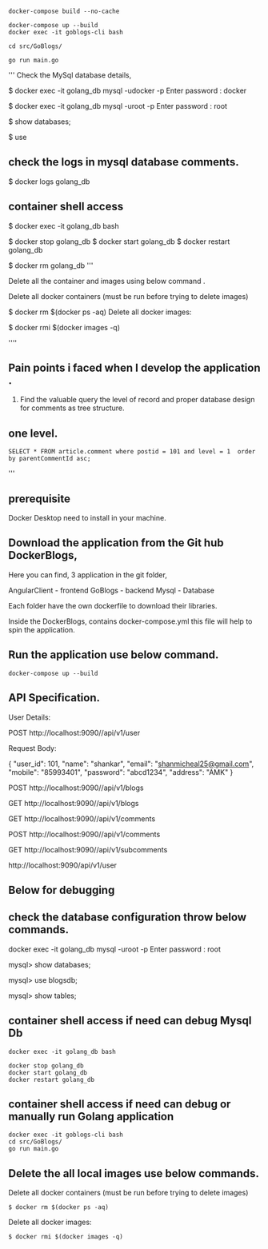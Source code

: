 ```

docker-compose build --no-cache 

docker-compose up --build
docker exec -it goblogs-cli bash

cd src/GoBlogs/

go run main.go
```

'''
Check the MySql database details,

$ docker exec -it golang_db mysql -udocker -p
Enter password : docker

$ docker exec -it golang_db mysql -uroot -p
Enter password : root

$ show databases;

$ use 


## check the logs in mysql database comments.
$ docker logs golang_db

## container shell access 
$ docker exec -it golang_db bash

$ docker stop golang_db
$ docker start golang_db
$ docker restart golang_db

$ docker rm golang_db 
'''


Delete all the container and images using below command .

Delete all docker containers (must be run before trying to delete images)

$ docker rm $(docker ps -aq)
Delete all docker images:

$ docker rmi $(docker images -q)


''''
## Pain points i faced when I develop the application .
1. Find the valuable query the level of record and proper database design for comments as tree structure.

## one level.
    SELECT * FROM article.comment where postid = 101 and level = 1  order by parentCommentId asc; 

'''


## prerequisite

Docker Desktop need to install in your machine.


## Download the application from the Git hub DockerBlogs,

Here you can find, 3 application in the git folder, 

AngularClient - frontend
GoBlogs       - backend
Mysql         - Database

Each folder have the own dockerfile to download their libraries.

Inside the DockerBlogs, contains docker-compose.yml this file will help to spin the application.

## Run the application use below command.

    docker-compose up --build


## API Specification.

User Details:


POST   http://localhost:9090//api/v1/user              

Request Body: 

{
    "user_id": 101,
    "name": "shankar",
    "email": "shanmicheal25@gmail.com",
    "mobile": "85993401",
    "password": "abcd1234",
    "address": "AMK"
}


POST   http://localhost:9090//api/v1/blogs   



GET    http://localhost:9090//api/v1/blogs            



GET    http://localhost:9090//api/v1/comments          

POST   http://localhost:9090//api/v1/comments      

GET    http://localhost:9090//api/v1/subcomments     

http://localhost:9090/api/v1/user


## Below for debugging
## check the database configuration throw below commands.

docker exec -it golang_db mysql -uroot -p
Enter password : root

mysql> show databases;

mysql> use blogsdb;

mysql> show tables;

## container shell access if need can debug Mysql Db
    docker exec -it golang_db bash

    docker stop golang_db
    docker start golang_db
    docker restart golang_db


## container shell access if need can debug or manually run Golang application
    docker exec -it goblogs-cli bash
    cd src/GoBlogs/
    go run main.go

## Delete the all local images use below commands.

Delete all docker containers (must be run before trying to delete images)

    $ docker rm $(docker ps -aq)

Delete all docker images:

    $ docker rmi $(docker images -q)




